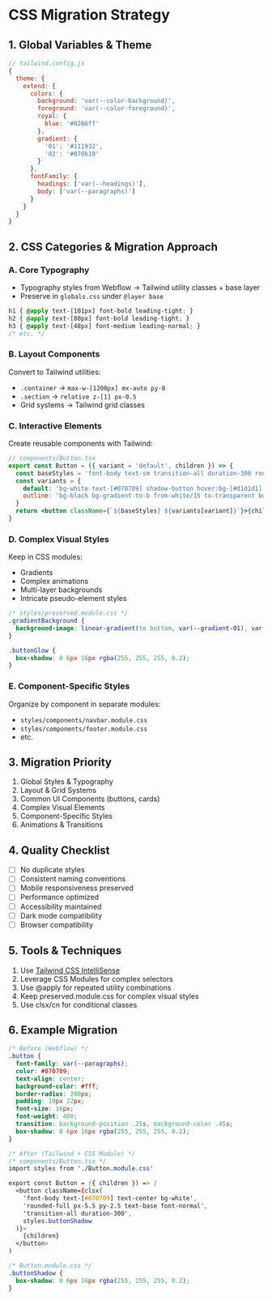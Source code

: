 # CSS Migration Strategy

## 1. Global Variables & Theme

```js
// tailwind.config.js
{
  theme: {
    extend: {
      colors: {
        background: 'var(--color-background)',
        foreground: 'var(--color-foreground)',
        royal: {
          blue: '#0266ff'
        },
        gradient: {
          '01': '#111932',
          '02': '#070b18'
        }
      },
      fontFamily: {
        headings: ['var(--headings)'],
        body: ['var(--paragraphs)']
      }
    }
  }
}
```

## 2. CSS Categories & Migration Approach

### A. Core Typography
- Typography styles from Webflow → Tailwind utility classes + base layer
- Preserve in `globals.css` under `@layer base`
```css
h1 { @apply text-[101px] font-bold leading-tight; }
h2 { @apply text-[80px] font-bold leading-tight; }
h3 { @apply text-[48px] font-medium leading-normal; }
/* etc. */
```

### B. Layout Components
Convert to Tailwind utilities:
- `.container` → `max-w-[1200px] mx-auto py-8`
- `.section` → `relative z-[1] px-0.5`
- Grid systems → Tailwind grid classes

### C. Interactive Elements
Create reusable components with Tailwind:
```jsx
// components/Button.tsx
export const Button = ({ variant = 'default', children }) => {
  const baseStyles = 'font-body text-sm transition-all duration-300 rounded-full px-5.5 py-2.5'
  const variants = {
    default: 'bg-white text-[#070709] shadow-button hover:bg-[#d1d1d1]',
    outline: 'bg-black bg-gradient-to-b from-white/15 to-transparent border border-white/50'
  }
  return <button className={`${baseStyles} ${variants[variant]}`}>{children}</button>
}
```

### D. Complex Visual Styles
Keep in CSS modules:
- Gradients
- Complex animations
- Multi-layer backgrounds
- Intricate pseudo-element styles

```css
/* styles/preserved.module.css */
.gradientBackground {
  background-image: linear-gradient(to bottom, var(--gradient-01), var(--gradient-02));
}

.buttonGlow {
  box-shadow: 0 6px 16px rgba(255, 255, 255, 0.2);
}
```

### E. Component-Specific Styles
Organize by component in separate modules:
- `styles/components/navbar.module.css`
- `styles/components/footer.module.css`
- etc.

## 3. Migration Priority

1. Global Styles & Typography
2. Layout & Grid Systems
3. Common UI Components (buttons, cards)
4. Complex Visual Elements
5. Component-Specific Styles
6. Animations & Transitions

## 4. Quality Checklist

- [ ] No duplicate styles
- [ ] Consistent naming conventions
- [ ] Mobile responsiveness preserved
- [ ] Performance optimized
- [ ] Accessibility maintained
- [ ] Dark mode compatibility
- [ ] Browser compatibility

## 5. Tools & Techniques

1. Use [Tailwind CSS IntelliSense](https://marketplace.visualstudio.com/items?itemName=bradlc.vscode-tailwindcss)
2. Leverage CSS Modules for complex selectors
3. Use @apply for repeated utility combinations
4. Keep preserved.module.css for complex visual styles
5. Use clsx/cn for conditional classes

## 6. Example Migration

```css
/* Before (Webflow) */
.button {
  font-family: var(--paragraphs);
  color: #070709;
  text-align: center;
  background-color: #fff;
  border-radius: 200px;
  padding: 10px 22px;
  font-size: 16px;
  font-weight: 400;
  transition: background-position .25s, background-color .45s;
  box-shadow: 0 6px 16px rgba(255, 255, 255, 0.2);
}

/* After (Tailwind + CSS Module) */
/* components/Button.tsx */
import styles from './Button.module.css'

export const Button = ({ children }) => (
  <button className={clsx(
    'font-body text-[#070709] text-center bg-white',
    'rounded-full px-5.5 py-2.5 text-base font-normal',
    'transition-all duration-300',
    styles.buttonShadow
  )}>
    {children}
  </button>
)

/* Button.module.css */
.buttonShadow {
  box-shadow: 0 6px 16px rgba(255, 255, 255, 0.2);
}
```